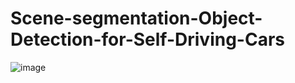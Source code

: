 # Scene-segmentation-Object-Detection-for-Self-Driving-Cars
![image](https://user-images.githubusercontent.com/45662797/135722514-20c4f500-6efe-4b20-91c0-3d3976fe804f.png)
